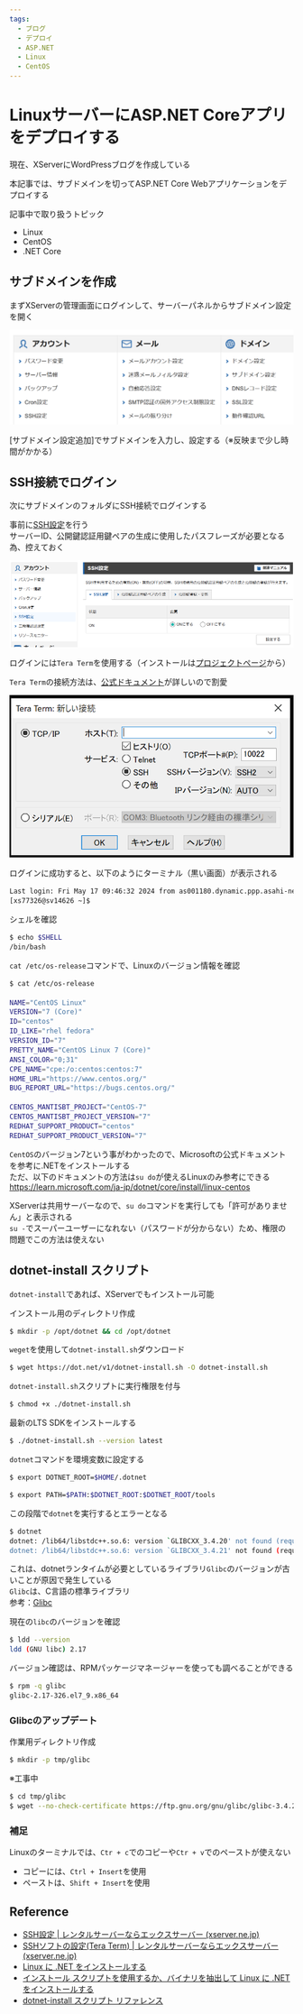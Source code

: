 ```yaml
---
tags:
  - ブログ
  - デプロイ
  - ASP.NET
  - Linux
  - CentOS
---
```


# LinuxサーバーにASP.NET Coreアプリをデプロイする

現在、XServerにWordPressブログを作成している

本記事では、サブドメインを切ってASP.NET Core Webアプリケーションをデプロイする

記事中で取り扱うトピック
- Linux
- CentOS
- .NET Core

## サブドメインを作成
まずXServerの管理画面にログインして、サーバーパネルからサブドメイン設定を開く

![server_panel](img/xserver_server_panel.png)

[サブドメイン設定追加]でサブドメインを入力し、設定する（※反映まで少し時間がかかる）

## SSH接続でログイン
次にサブドメインのフォルダにSSH接続でログインする

事前に[SSH設定](https://www.xserver.ne.jp/manual/man_server_ssh.php)を行う<br />
サーバーID、公開鍵認証用鍵ペアの生成に使用したパスフレーズが必要となる為、控えておく

![ssh_setting](img/xserver_ssh_setting.png)

ログインには`Tera Term`を使用する（インストールは[プロジェクトページ](https://teratermproject.github.io/)から）

`Tera Term`の接続方法は、[公式ドキュメント](https://www.xserver.ne.jp/manual/man_server_ssh_connect_tera.php)が詳しいので割愛<br />

![teraterm_new_connection](img/xserverr_teraterm_new_connection.png)

ログインに成功すると、以下のようにターミナル（黒い画面）が表示される

```bash
Last login: Fri May 17 09:46:32 2024 from as001180.dynamic.ppp.asahi-net.or.jp
[xs77326@sv14626 ~]$
```

シェルを確認
```bash
$ echo $SHELL
/bin/bash
```

`cat /etc/os-release`コマンドで、Linuxのバージョン情報を確認
```bash
$ cat /etc/os-release

NAME="CentOS Linux"
VERSION="7 (Core)"
ID="centos"
ID_LIKE="rhel fedora"
VERSION_ID="7"
PRETTY_NAME="CentOS Linux 7 (Core)"
ANSI_COLOR="0;31"
CPE_NAME="cpe:/o:centos:centos:7"
HOME_URL="https://www.centos.org/"
BUG_REPORT_URL="https://bugs.centos.org/"

CENTOS_MANTISBT_PROJECT="CentOS-7"
CENTOS_MANTISBT_PROJECT_VERSION="7"
REDHAT_SUPPORT_PRODUCT="centos"
REDHAT_SUPPORT_PRODUCT_VERSION="7"
```

`CentOS`のバージョン7という事がわかったので、Microsoftの公式ドキュメントを参考に.NETをインストールする<br />
ただ、以下のドキュメントの方法は`su do`が使えるLinuxのみ参考にできる<br />
https://learn.microsoft.com/ja-jp/dotnet/core/install/linux-centos

XServerは共用サーバーなので、`su do`コマンドを実行しても「許可がありません」と表示される<br />
`su -`でスーパーユーザーになれない（パスワードが分からない）ため、権限の問題でこの方法は使えない

## dotnet-install スクリプト
`dotnet-install`であれば、XServerでもインストール可能

インストール用のディレクトリ作成
```bash
$ mkdir -p /opt/dotnet && cd /opt/dotnet
```

`weget`を使用して`dotnet-install.sh`ダウンロード
```bash
$ wget https://dot.net/v1/dotnet-install.sh -O dotnet-install.sh
```

`dotnet-install.sh`スクリプトに実行権限を付与
```bash
$ chmod +x ./dotnet-install.sh
```

最新のLTS SDKをインストールする
```bash
$ ./dotnet-install.sh --version latest
```

`dotnet`コマンドを環境変数に設定する
```bash
$ export DOTNET_ROOT=$HOME/.dotnet
```

```bash
$ export PATH=$PATH:$DOTNET_ROOT:$DOTNET_ROOT/tools
```

この段階で`dotnet`を実行するとエラーとなる
```bash
$ dotnet
dotnet: /lib64/libstdc++.so.6: version `GLIBCXX_3.4.20' not found (required by dotnet)
dotnet: /lib64/libstdc++.so.6: version `GLIBCXX_3.4.21' not found (required by dotnet)
```

これは、dotnetランタイムが必要としているライブラリ`Glibc`のバージョンが古いことが原因で発生している<br />
`Glibc`は、C言語の標準ライブラリ<br />
参考：[Glibc](https://www.weblio.jp/content/Glibc)


現在の`libc`のバージョンを確認
```bash
$ ldd --version
ldd (GNU libc) 2.17
```

バージョン確認は、RPMパッケージマネージャーを使っても調べることができる
```bash
$ rpm -q glibc
glibc-2.17-326.el7_9.x86_64
```

### Glibcのアップデート

作業用ディレクトリ作成
```bash
$ mkdir -p tmp/glibc
```

※工事中
```bash
$ cd tmp/glibc
$ wget --no-check-certificate https://ftp.gnu.org/gnu/glibc/glibc-3.4.21.tar.gz
```


### 補足
Linuxのターミナルでは、`Ctr + c`でのコピーや`Ctr + v`でのペーストが使えない
- コピーには、`Ctrl + Insert`を使用
- ペーストは、`Shift + Insert`を使用

## Reference
- [SSH設定 | レンタルサーバーならエックスサーバー (xserver.ne.jp)](https://www.xserver.ne.jp/manual/man_server_ssh.php)
- [SSHソフトの設定(Tera Term) | レンタルサーバーならエックスサーバー (xserver.ne.jp)](https://www.xserver.ne.jp/manual/man_server_ssh_connect_tera.php)
- [Linux に .NET をインストールする](https://learn.microsoft.com/ja-jp/dotnet/core/install/linux)
- [インストール スクリプトを使用するか、バイナリを抽出して Linux に .NET をインストールする](https://learn.microsoft.com/ja-jp/dotnet/core/install/linux-scripted-manual#scripted-install)
- [dotnet-install スクリプト リファレンス](https://learn.microsoft.com/ja-jp/dotnet/core/tools/dotnet-install-script)
